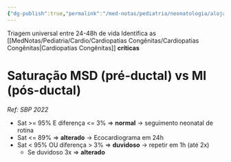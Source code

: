 ```yaml
---
{"dg-publish":true,"permalink":"/med-notas/pediatria/neonatologia/alojamento-conjunto/teste-do-coracaozinho/"}
---
```


Triagem universal entre 24-48h de vida
Identifica as [[MedNotas/Pediatria/Cardio/Cardiopatias Congênitas/Cardiopatias Congênitas\|Cardiopatias Congênitas]] **críticas**

# Saturação MSD (pré-ductal) vs MI (pós-ductal)
*Ref: SBP 2022*

- Sat >= 95% E diferença <= 3% => **normal** -> seguimento neonatal de rotina
- Sat <= 89% => **alterado** -> Ecocardiograma em 24h
- Sat < 95% OU diferença > 3% => **duvidoso** -> repetir em 1h (até 2x)
	- Se duvidoso 3x => **alterado**